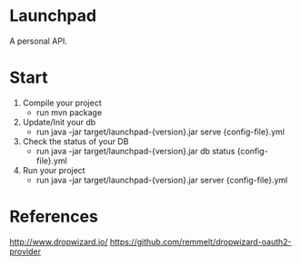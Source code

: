 # Launchpad
A personal API. 

# Start
1. Compile your project
    - run mvn package
2. Update/Init your db
    - run java -jar target/launchpad-{version}.jar serve {config-file}.yml
3. Check the status of your DB
    - run java -jar target/launchpad-{version}.jar db status {config-file}.yml
4. Run your project
    - run java -jar target/launchpad-{version}.jar server {config-file}.yml

# References
http://www.dropwizard.io/
https://github.com/remmelt/dropwizard-oauth2-provider
